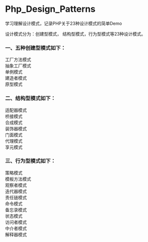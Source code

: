 # Php_Design_Patterns #
学习理解设计模式，记录PHP关于23种设计模式的简单Demo

设计模式分为：创建型模式， 结构型模式，行为型模式等23种设计模式。

### 一、五种创建型模式如下：
工厂方法模式   
抽象工厂模式   
单例模式   
建造者模式   
原型模式   

### 二、结构型模式如下：
适配器模式   
桥接模式   
合成模式   
装饰器模式   
门面模式   
代理模式   
享元模式   

### 三、行为型模式如下：
策略模式   
模板方法模式   
观察者模式   
迭代器模式   
责任链模式   
命令模式   
备忘录模式   
状态模式   
访问者模式   
中介者模式   
解释器模式   